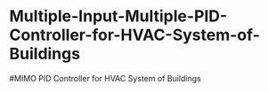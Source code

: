 # Multiple-Input-Multiple-PID-Controller-for-HVAC-System-of-Buildings
#MIMO PID Controller for HVAC System of Buildings
